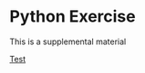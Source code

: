# Python Exercise
This is a supplemental material

[Test](https://github.com/d-khan/Python-exercise/blob/main/Variables.md)
